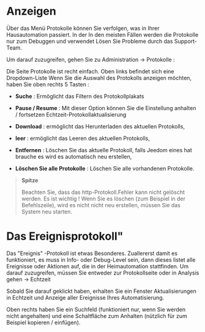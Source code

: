 Anzeigen 
=========

Über das Menü Protokolle können Sie verfolgen, was in Ihrer Hausautomation passiert. In der
In den meisten Fällen werden die Protokolle nur zum Debuggen und verwendet
Lösen Sie Probleme durch das Support-Team.

Um darauf zuzugreifen, gehen Sie zu Administration → Protokolle :

Die Seite Protokolle ist recht einfach. Oben links befindet sich eine Dropdown-Liste
Wenn Sie die Auswahl des Protokolls anzeigen möchten, haben Sie oben rechts 5
Tasten :

-   **Suche** : Ermöglicht das Filtern des Protokollplakats

-   **Pause / Resume** : Mit dieser Option können Sie die Einstellung anhalten / fortsetzen
    Echtzeit-Protokollaktualisierung

-   **Download** : ermöglicht das Herunterladen des aktuellen Protokolls,

-   **leer** : ermöglicht das Leeren des aktuellen Protokolls,

-   **Entfernen** : Löschen Sie das aktuelle Protokoll, falls Jeedom eines hat
    brauche es wird es automatisch neu erstellen,

-   **Löschen Sie alle Protokolle** : Löschen Sie alle vorhandenen Protokolle.

> **Spitze**
>
> Beachten Sie, dass das http-Protokoll.Fehler kann nicht gelöscht werden. Es ist wichtig
> ! Wenn Sie es löschen (zum Beispiel in der Befehlszeile), wird es nicht
> nicht neu erstellen, müssen Sie das System neu starten.

Das Ereignisprotokoll" 
==============

Das &quot;Ereignis&quot; -Protokoll ist etwas Besonderes. Zuallererst damit es
funktioniert, es muss in Info- oder Debug-Level sein, dann dieses
listet alle Ereignisse oder Aktionen auf, die in der Heimautomation stattfinden.
Um darauf zuzugreifen, müssen Sie entweder zur Protokollseite oder in Analysis gehen
→ Echtzeit

Sobald Sie darauf geklickt haben, erhalten Sie ein Fenster
Aktualisierungen in Echtzeit und Anzeige aller Ereignisse Ihres
Automatisierung.

Oben rechts haben Sie ein Suchfeld (funktioniert nur, wenn Sie
werden nicht angehalten) und eine Schaltfläche zum Anhalten (nützlich für
zum Beispiel kopieren / einfügen).
